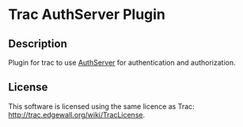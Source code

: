 # Trac AuthServer Plugin

## Description

Plugin for trac to use [AuthServer](https://github.com/af83/auth_server) for authentication and authorization.

## License
This software is licensed using the same licence as Trac:  http://trac.edgewall.org/wiki/TracLicense.

